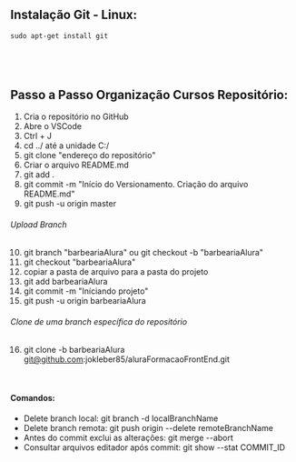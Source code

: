 ## Instalação Git - Linux:
``` 
sudo apt-get install git
```
## <br />

## Passo a Passo Organização Cursos Repositório:
1. Cria o repositório no GitHub
2. Abre o VSCode
3. Ctrl + J 
4. cd ../ até a unidade C:/
5. git clone "endereço do repositório"
6. Criar o arquivo README.md
7. git add .
8. git commit -m "Início do Versionamento. Criação do arquivo README.md"
9. git push -u origin master

###### Upload Branch
10. git branch "barbeariaAlura" ou git checkout -b "barbeariaAlura"
11. git checkout "barbeariaAlura"
12. copiar a pasta de arquivo para a pasta do projeto
13. git add barbeariaAlura
14. git commit -m "Iníciando projeto"
15. git push -u origin barbeariaAlura

###### Clone de uma branch específica do repositório 
16. git clone -b barbeariaAlura git@github.com:jokleber85/aluraFormacaoFrontEnd.git
</br>

#### Comandos:

* Delete branch local: git branch -d localBranchName
* Delete branch remota: git push origin --delete remoteBranchName
* Antes do commit exclui as alterações: git merge --abort
* Consultar arquivos editador após commit: git show --stat COMMIT_ID

